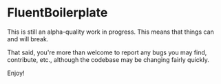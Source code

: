 FluentBoilerplate
=================

This is still an alpha-quality work in progress. This means that things can and will break.

That said, you're more than welcome to report any bugs you may find, contribute, etc., although the codebase may be changing fairly quickly.

Enjoy!
